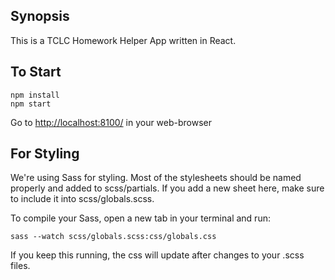 ## Synopsis

This is a TCLC Homework Helper App written in React.

## To Start

```
npm install
npm start
```

Go to [http://localhost:8100/](http://localhost:8100/ "http://localhost:8100/") in your web-browser

## For Styling

We're using Sass for styling. Most of the stylesheets should be named properly and added to scss/partials. If you add a new sheet here, make sure to include it into scss/globals.scss.

To compile your Sass, open a new tab in your terminal and run:

```
sass --watch scss/globals.scss:css/globals.css
```

If you keep this running, the css will update after changes to your .scss files.
